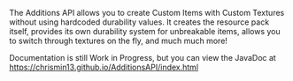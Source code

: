 The Additions API allows you to create Custom Items with Custom Textures without using hardcoded durability values. It creates the resource pack itself, provides its own durability system for unbreakable items, allows you to switch through textures on the fly, and much much more!

Documentation is still Work in Progress, but you can view the JavaDoc at https://chrismin13.github.io/AdditionsAPI/index.html

